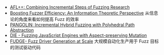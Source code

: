 - [AFL++: Combining Incremental Steps of Fuzzing Research](aflpp-woot2020.pdf)
- [Boosting Fuzzer Efficiency: An Information Theoretic Perspective](FSE20.Entropy.pdf) 从信息论的角度来看如何提高 Fuzz 的效率
- [PANGOLIN: Incremental Hybrid Fuzzing with Polyhedral Path Abstraction](PANGOLIN_Incremental%20Hybrid%20Fuzzing%20with%20Polyhedral%20Path%20Abstraction_SP2020.pdf)
- [DIE - Fuzzing JavaScript Engines with Aspect-preserving Mutation](DIE%20-%20Fuzzing%20JavaScript%20Engines%20with%20Aspect-preserving%20Mutation.pdf)
- [FUDGE- Fuzz Driver Generation at Scale](FUDGE-%20Fuzz%20Driver%20Generation%20at%20Scale.pdf) 大规模自动化生产用于 Fuzz 目标的测试驱动代码
